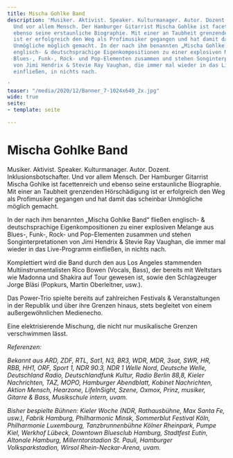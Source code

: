 ```yaml
---
title: Mischa Gohlke Band
description: 'Musiker. Aktivist. Speaker. Kulturmanager. Autor. Dozent. Inklusionsbotschafter.
  Und vor allem Mensch. Der Hamburger Gitarrist Mischa Gohlke ist facettenreich und
  ebenso seine erstaunliche Biographie. Mit einer an Taubheit grenzenden Hörschädigung
  ist er erfolgreich den Weg als Profimusiker gegangen und hat damit das scheinbar
  Unmögliche möglich gemacht. In der nach ihm benannten „Mischa Gohlke Band“ fließen
  englisch- & deutschsprachige Eigenkompositionen zu einer explosiven Melange aus
  Blues-, Funk-, Rock- und Pop-Elementen zusammen und stehen Songinterpretationen
  von Jimi Hendrix & Stevie Ray Vaughan, die immer mal wieder in das Live-Programm
  einfließen, in nichts nach.

'
teaser: "/media/2020/12/Banner_7-1024x640_2x.jpg"
wide: true
seite:
- template: seite

---
```

<teaser-video></teaser-video>

# Mischa Gohlke Band

Musiker. Aktivist. Speaker. Kulturmanager. Autor. Dozent. Inklusionsbotschafter. Und vor allem Mensch. Der Hamburger Gitarrist Mischa Gohlke ist facettenreich und ebenso seine erstaunliche Biographie. Mit einer an Taubheit grenzenden Hörschädigung ist er erfolgreich den Weg als Profimusiker gegangen und hat damit das scheinbar Unmögliche möglich gemacht.

In der nach ihm benannten „Mischa Gohlke Band“ fließen englisch- & deutschsprachige Eigenkompositionen zu einer explosiven Melange aus Blues-, Funk-, Rock- und Pop-Elementen zusammen und stehen Songinterpretationen von Jimi Hendrix & Stevie Ray Vaughan, die immer mal wieder in das Live-Programm einfließen, in nichts nach.

Komplettiert wird die Band durch den aus Los Angeles stammenden Multiinstrumentalisten Rico Bowen (Vocals, Bass), der bereits mit Weltstars wie Madonna und Shakira auf Tour gewesen ist, sowie den Schlagzeuger Jorge Bläsi (Popkurs, Martin Oberleitner, usw.).

Das Power-Trio spielte bereits auf zahlreichen Festivals & Veranstaltungen in der Republik und über ihre Grenzen hinaus, stets begleitet von einem außergewöhnlichen Medienecho.

Eine elektrisierende Mischung, die nicht nur musikalische Grenzen verschwimmen lässt.

_Referenzen:_

_Bekannt aus ARD, ZDF, RTL, Sat1, N3, BR3, WDR, MDR, 3sat, SWR, HR, RBB, HH1, ORF, Sport 1, NDR 90.3, NDR 1 Welle Nord, Deutsche Welle, Deutschland Radio, Deutschlandfunk Kultur, Radio Berlin 88,8, Kieler Nachrichten, TAZ, MOPO, Hamburger Abendblatt, Kobinet Nachrichten, Aktion Mensch, Hearzone, LifeInSight, Szene, Oxmox, Prinz, musiker, Gitarre & Bass, Musikschule intern, uvam._

_Bisher bespielte Bühnen: Kieler Woche (NDR, Rathausbühne, Max Santa Fe, usw.), Fabrik Hamburg, Philharmonic Minsk, Sommerblut Festival Köln, Philharmonie Luxembourg, Tanzbrunnenbühne Kölner Rheinpark, Pumpe Kiel, Werkhof Lübeck, Downtown Bluesclub Hamburg, Stadtfest Eutin, Altonale Hamburg, Millerntorstadion St. Pauli, Hamburger Volksparkstadion, Wirsol Rhein-Neckar-Arena, uvam._

<video-gallery name="startseite-video-galerie"></video-galerie>
